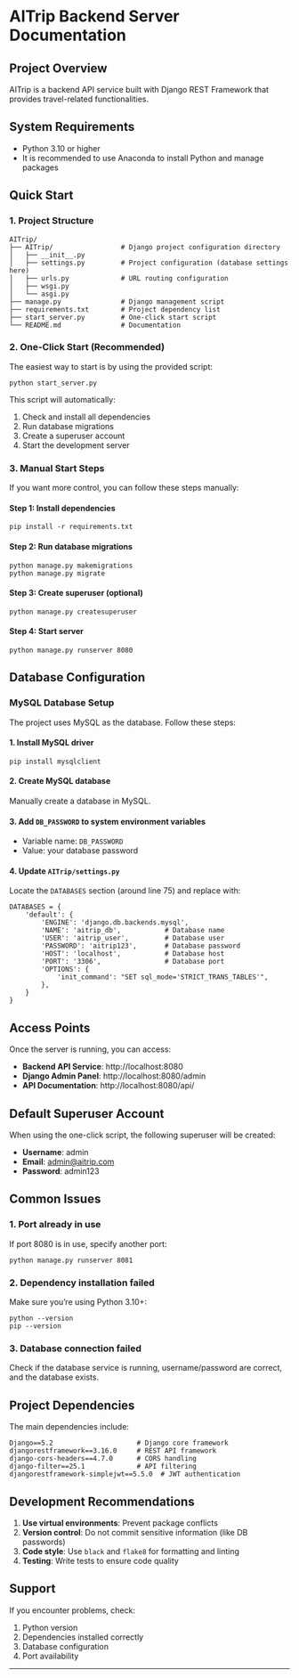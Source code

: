 # AITrip Backend Server Documentation

## Project Overview

AITrip is a backend API service built with Django REST Framework that provides travel-related functionalities.

## System Requirements

- Python 3.10 or higher
- It is recommended to use Anaconda to install Python and manage packages

## Quick Start

### 1. Project Structure

```
AITrip/
├── AITrip/                 # Django project configuration directory
│   ├── __init__.py
│   ├── settings.py         # Project configuration (database settings here)
│   ├── urls.py             # URL routing configuration
│   ├── wsgi.py
│   └── asgi.py
├── manage.py               # Django management script
├── requirements.txt        # Project dependency list
├── start_server.py         # One-click start script
└── README.md               # Documentation
```

### 2. One-Click Start (Recommended)

The easiest way to start is by using the provided script:

```
python start_server.py
```

This script will automatically:

1. Check and install all dependencies
2. Run database migrations
3. Create a superuser account
4. Start the development server

### 3. Manual Start Steps

If you want more control, you can follow these steps manually:

#### Step 1: Install dependencies

```
pip install -r requirements.txt
```

#### Step 2: Run database migrations

```
python manage.py makemigrations
python manage.py migrate
```

#### Step 3: Create superuser (optional)

```
python manage.py createsuperuser
```

#### Step 4: Start server

```
python manage.py runserver 8080
```

## Database Configuration

### MySQL Database Setup

The project uses MySQL as the database. Follow these steps:

#### 1. Install MySQL driver

```
pip install mysqlclient
```

#### 2. Create MySQL database

Manually create a database in MySQL.

#### 3. Add `DB_PASSWORD` to system environment variables

- Variable name: `DB_PASSWORD`
- Value: your database password

#### 4. Update `AITrip/settings.py`

Locate the `DATABASES` section (around line 75) and replace with:

```
DATABASES = {
    'default': {
        'ENGINE': 'django.db.backends.mysql',
        'NAME': 'aitrip_db',           # Database name
        'USER': 'aitrip_user',         # Database user
        'PASSWORD': 'aitrip123',       # Database password
        'HOST': 'localhost',           # Database host
        'PORT': '3306',                # Database port
        'OPTIONS': {
            'init_command': "SET sql_mode='STRICT_TRANS_TABLES'",
        },
    }
}
```

## Access Points

Once the server is running, you can access:

- **Backend API Service**: http://localhost:8080
- **Django Admin Panel**: http://localhost:8080/admin
- **API Documentation**: http://localhost:8080/api/

## Default Superuser Account

When using the one-click script, the following superuser will be created:

- **Username**: admin
- **Email**: admin@aitrip.com
- **Password**: admin123

## Common Issues

### 1. Port already in use

If port 8080 is in use, specify another port:

```
python manage.py runserver 8081
```

### 2. Dependency installation failed

Make sure you’re using Python 3.10+:

```
python --version
pip --version
```

### 3. Database connection failed

Check if the database service is running, username/password are correct, and the database exists.

## Project Dependencies

The main dependencies include:

```
Django==5.2                     # Django core framework
djangorestframework==3.16.0     # REST API framework
django-cors-headers==4.7.0      # CORS handling
django-filter==25.1             # API filtering
djangorestframework-simplejwt==5.5.0  # JWT authentication
```

## Development Recommendations

1. **Use virtual environments**: Prevent package conflicts
2. **Version control**: Do not commit sensitive information (like DB passwords)
3. **Code style**: Use `black` and `flake8` for formatting and linting
4. **Testing**: Write tests to ensure code quality

## Support

If you encounter problems, check:

1. Python version
2. Dependencies installed correctly
3. Database configuration
4. Port availability

---

